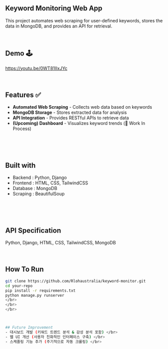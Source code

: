 ## Keyword Monitoring Web App
This project automates web scraping for user-defined keywords, stores the data in MongoDB, and provides an API for retrieval.
</br>
</br>
</br>


## Demo 🕹️
https://youtu.be/0WT81IIxJYc
</br>
</br>
</br>



## Features ✅
- **Automated Web Scraping** - Collects web data based on keywords  
- **MongoDB Storage** - Stores extracted data for analysis  
- **API Integration** - Provides RESTful APIs to retrieve data  
- **(Upcoming) Dashboard** - Visualizes keyword trends (🚧 Work In Process)  
</br>
</br>
</br>


## Built with
- Backend : Python, Django </br>
- Frontend : HTML, CSS, TailwindCSS </br>
- Database : MongoDB </br>
- Scraping : BeautifulSoup
</br>
</br>
</br>


## API Specification
Python, Django, HTML, CSS, TailwindCSS, MongoDB
</br>
</br>
</br>



## How To Run
```bash
git clone https://github.com/Rlohaustralia/keyword-monitor.git
cd your-repo
pip install -r requirements.txt
python manage.py runserver
</br>
</br>
</br>



## Future Improvement 
- 대시보드 개발 (키워드 트렌드 분석 & 감성 분석 포함) </br>
- 웹 UI 개선 (사용자 친화적인 인터페이스 구축) </br>
- 스케줄링 기능 추가 (주기적으로 자동 크롤링) </br>

